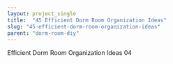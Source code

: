 ```yaml
---
layout: project_single
title:  "45 Efficient Dorm Room Organization Ideas"
slug: "45-efficient-dorm-room-organization-ideas"
parent: "dorm-room-diy"
---
```

Efficient Dorm Room Organization Ideas 04